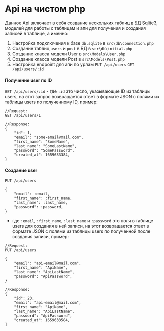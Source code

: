 # Api на чистом php

Данное Api включает в себя создание нескольких таблиц в БД Sqlite3, моделей для работы с таблицам и апи для получения и создания записей в таблице, а именно:

1) Настройка подключения к базе `db.sqlite` в `src\db\connection.php`
2) Создание таблиц `users` и `post` в БД в `scr\db\initial.php`
3) Создание класса модели User в `src\Models\User.php` 
4) Создание класса модели Post в `src\Models\Post.php` 
5) Настройка endpoint для апи по урлам `PUT /api/users` `GET /api/users/:id`



#### Получение user по ID

`GET /api/users/:id` - где `:id` это число, указывающие ID из таблицы users, на этот запрос возвращается ответ в формате JSON с полями из таблицы users по полученному ID, пример:

```text
//Request:
GET /api/users/1

//Response:
{
    "id": 1,
    "email": "some-email@mail.com",
    "first_name": "SomeName",
    "last_name": "SomeLastName",
    "password": "SomePassword",
    "created_at": 1659633384,
}
```

#### Создание user

```text
PUT /api/users

{
    "email": :email,
    "first_name": :first_name,
    "last_name": :last_name,
    "password": :password,
}
```

- где `:email`, `:first_name`, `:last_name` и `:password` это поля в таблице users для создания в ней записи, на этот возвращается ответ в формате JSON с полями из таблицы users по полученной после создания записи, пример:

```text
//Request:
PUT /api/users

{
    "email": "api-email@mail.com",
    "first_name": "ApiName",
    "last_name": "ApiLastName",
    "password": "ApiPassword",
}

//Response:
{
    "id": 23,
    "email": "api-email@mail.com",
    "first_name": "ApiName",
    "last_name": "ApiLastName",
    "password": "ApiPassword",
    "created_at": 1659633584,
]
```
